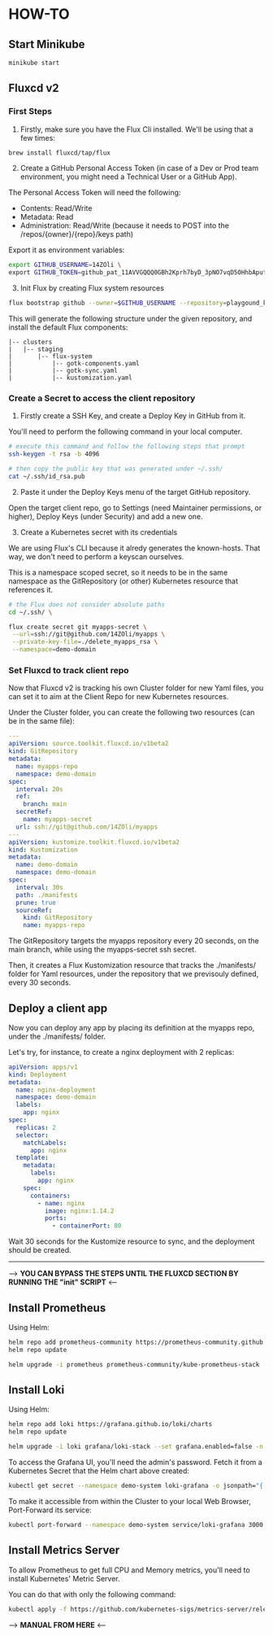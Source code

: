 # HOW-TO

## Start Minikube

```sh
minikube start
```

## Fluxcd v2

### First Steps

1. Firstly, make sure you have the Flux Cli installed. We'll be using that a few times:

```sh
brew install fluxcd/tap/flux
```

2. Create a GitHub Personal Access Token (in case of a Dev or Prod team environment, you might need a Technical User or a GitHub App).

The Personal Access Token will need the following:

- Contents: Read/Write
- Metadata: Read
- Administration: Read/Write (because it needs to POST into the /repos/{owner}/{repo}/keys path)

Export it as environment variables:

```sh
export GITHUB_USERNAME=14ZOli \
export GITHUB_TOKEN=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
```

3. Init Flux by creating Flux system resources

```sh
flux bootstrap github --owner=$GITHUB_USERNAME --repository=playgound_kluster --branch=main --path=./clusters/staging --personal
```

This will generate the following structure under the given repository, and install the default Flux components:

```
|-- clusters
|   |-- staging
|       |-- flux-system
|           |-- gotk-components.yaml
|           |-- gotk-sync.yaml
|           |-- kustomization.yaml
```

### Create a Secret to access the client repository

1. Firstly create a SSH Key, and create a Deploy Key in GitHub from it.

You'll need to perform the following command in your local computer.

```sh
# execute this command and follow the following steps that prompt
ssh-keygen -t rsa -b 4096

# then copy the public key that was generated under ~/.ssh/
cat ~/.ssh/id_rsa.pub
```

2. Paste it under the Deploy Keys menu of the target GitHub repository.

Open the target client repo, go to Settings (need Maintainer permissions, or higher), Deploy Keys (under Security) and add a new one.

3. Create a Kubernetes secret with its credentials

We are using Flux's CLI because it alredy generates the known-hosts. That way, we don't need to perform a keyscan ourselves.

This is a namespace scoped secret, so it needs to be in the same namespace as the GitRepository (or other) Kubernetes resource that references it.

```sh
# the Flux does not consider absolute paths
cd ~/.ssh/ \

flux create secret git myapps-secret \
 --url=ssh://git@github.com/14ZOli/myapps \
 --private-key-file=./delete_myapps_rsa \
 --namespace=demo-domain
```

### Set Fluxcd to track client repo

Now that Fluxcd v2 is tracking his own Cluster folder for new Yaml files, you can set it to aim at the Client Repo for new Kubernetes resources.

Under the Cluster folder, you can create the following two resources (can be in the same file):

```yaml
---
apiVersion: source.toolkit.fluxcd.io/v1beta2
kind: GitRepository
metadata:
  name: myapps-repo
  namespace: demo-domain
spec:
  interval: 20s
  ref:
    branch: main
  secretRef:
    name: myapps-secret
  url: ssh://git@github.com/14ZOli/myapps
---
apiVersion: kustomize.toolkit.fluxcd.io/v1beta2
kind: Kustomization
metadata:
  name: demo-domain
  namespace: demo-domain
spec:
  interval: 30s
  path: ./manifests
  prune: true
  sourceRef:
    kind: GitRepository
    name: myapps-repo
```

The GitRepository targets the myapps repository every 20 seconds, on the main branch, while using the myapps-secret ssh secret.

Then, it creates a Flux Kustomization resource that tracks the ./manifests/ folder for Yaml resources, under the repository that we previsouly defined, every 30 seconds.

## Deploy a client app

Now you can deploy any app by placing its definition at the myapps repo, under the ./manifests/ folder.

Let's try, for instance, to create a nginx deployment with 2 replicas:

```yaml
apiVersion: apps/v1
kind: Deployment
metadata:
  name: nginx-deployment
  namespace: demo-domain
  labels:
    app: nginx
spec:
  replicas: 2
  selector:
    matchLabels:
      app: nginx
  template:
    metadata:
      labels:
        app: nginx
    spec:
      containers:
        - name: nginx
          image: nginx:1.14.2
          ports:
            - containerPort: 80
```

Wait 30 seconds for the Kustomize resource to sync, and the deployment should be created.

---

--> **YOU CAN BYPASS THE STEPS UNTIL THE FLUXCD SECTION BY RUNNING THE "init" SCRIPT** <--

## Install Prometheus

Using Helm:

```sh
helm repo add prometheus-community https://prometheus-community.github.io/helm-charts
helm repo update

helm upgrade -i prometheus prometheus-community/kube-prometheus-stack --set grafana.enabled=true -n demo-domain
```

## Install Loki

Using Helm:

```sh
helm repo add loki https://grafana.github.io/loki/charts
helm repo update

helm upgrade -i loki grafana/loki-stack --set grafana.enabled=false -n kube-system
```

To access the Grafana UI, you'll need the admin's password.
Fetch it from a Kubernetes Secret that the Helm chart above created:

```sh
kubectl get secret --namespace demo-system loki-grafana -o jsonpath="{.data.admin-password}" | base64 --decode ; echo
```

To make it accessible from within the Cluster to your local Web Browser, Port-Forward its service:

```sh
kubectl port-forward --namespace demo-system service/loki-grafana 3000:80
```

## Install Metrics Server

To allow Prometheus to get full CPU and Memory metrics, you'll need to install Kubernetes' Metric Server.

You can do that with only the following command:

```sh
kubectl apply -f https://github.com/kubernetes-sigs/metrics-server/releases/latest/download/components.yaml
```

--> **MANUAL FROM HERE** <--
